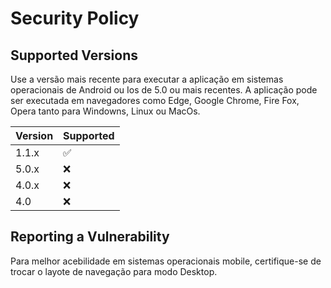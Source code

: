 # Security Policy

## Supported Versions

Use a versão mais recente para executar a aplicação em sistemas operacionais de Android ou Ios de 5.0 ou mais recentes. 
A aplicação pode ser executada em navegadores como Edge, Google Chrome, Fire Fox, Opera tanto para Windowns, Linux ou MacOs.

| Version | Supported          |
| ------- | ------------------ |
| 1.1.x   | :white_check_mark: |
| 5.0.x   | :x:                |
| 4.0.x   | :x:                |
| 4.0     | :x:                |

## Reporting a Vulnerability

Para melhor acebilidade em sistemas operacionais mobile, certifique-se de trocar o layote de navegação para modo Desktop.


